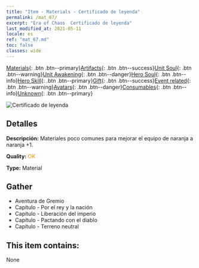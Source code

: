 ```yaml
---
title: "Item - Materials - Certificado de leyenda"
permalink: /mat_67/
excerpt: "Era of Chaos  Certificado de leyenda"
last_modified_at: 2021-05-11
locale: es
ref: "mat_67.md"
toc: false
classes: wide
---
```

 [Materials](/ItemsES/){: .btn .btn--primary}[Artifacts](/ItemsES/Artifacts/){: .btn .btn--success}[Unit Soul](/ItemsES/UnitSoul/){: .btn .btn--warning}[Unit Awakening](/ItemsES/UnitAwakening/){: .btn .btn--danger}[Hero Soul](/ItemsES/HeroSoul/){: .btn .btn--info}[Hero Skill](/ItemsES/HeroSkill/){: .btn .btn--primary}[Gift](/ItemsES/Gift/){: .btn .btn--success}[Event related](/ItemsES/Events/){: .btn .btn--warning}[Avatars](/ItemsES/Avatars/){: .btn .btn--danger}[Consumables](/ItemsES/Consumables/){: .btn .btn--info}[Unknown](/ItemsES/Unknown/){: .btn .btn--primary}

 ![Certificado de leyenda](/images/t/i_cailiao_hexin3.png)

## Detalles
 **Descripción:** Materiales poco comunes para mejorar el equipo de naranja a naranja +1.

 **Quality:** <span style="color: #FF8C00">OK</span>

 **Type:** Material

## Gather

*    Aventura de Gremio 
*    Capítulo - Por el rey y la nación 
*    Capítulo - Liberación del imperio 
*    Capítulo - Pactando con el diablo 
*    Capítulo - Terreno neutral 

## This item contains:

  None

